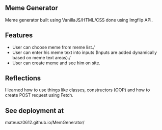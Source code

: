 ## Meme Generator

Meme generator built using VanillaJS/HTML/CSS done using Imgflip API.

## Features
- User can choose meme from meme list./
- User can enter his meme text into inputs (Inputs are added dynamically based on meme text areas)./
- User can create meme and see him on site.

## Reflections

I learned how to use things like classes, constructors (OOP) and how to create POST request using Fetch.

## See deployment at 
mateusz0612.github.io/MemGenerator/
